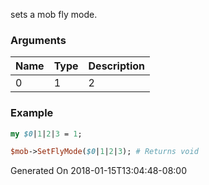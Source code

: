 sets a mob fly mode.
### Arguments
**Name**|**Type**|**Description**
:---|:---|:---
0|1|2|3||

### Example

```perl
my $0|1|2|3 = 1;

$mob->SetFlyMode($0|1|2|3); # Returns void
```


Generated On 2018-01-15T13:04:48-08:00